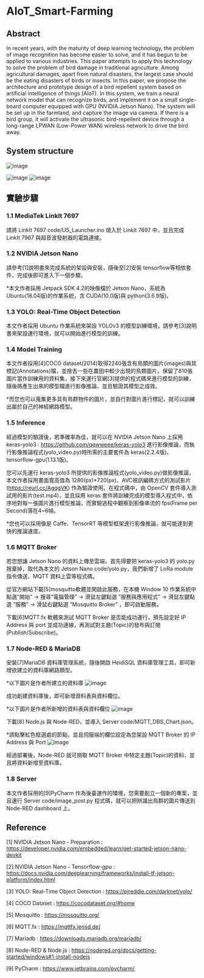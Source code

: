 # AIoT_Smart-Farming

## Abstract
In recent years, with the maturity of deep learning technology, the problem of image recognition has become easier to solve, and it has begun to be applied to various industries. This paper attempts to apply this technology to solve the problem of bird damage in traditional agriculture. Among agricultural damages, apart from natural disasters, the largest case should be the eating disasters of birds or insects. In this paper, we propose the architecture and prototype design of a bird repellent system based on artificial intelligence of things (AIoT). In this system, we train a neural network model that can recognize birds, and implement it on a small single-board computer equipped with GPU (NVIDIA Jetson Nano). The system will be set up in the farmland, and capture the image via camera. If there is a bird group, it will activate the ultrasonic bird-repellent device through a long-range LPWAN  (Low-Power WAN) wireless network  to drive the bird away.

## System structure
![image](https://github.com/TzuHaoTsai/AIoT_Smart-Farming/blob/main/images/System%20structure.png)

![image](https://github.com/TzuHaoTsai/AIoT_Smart-Farming/blob/main/images/%E6%99%BA%E6%85%A7%E9%B3%A5%E7%BE%A4%E8%BE%A8%E8%AD%98%E6%94%9D%E5%BD%B1%E6%A9%9F.png)
![image](https://github.com/TzuHaoTsai/AIoT_Smart-Farming/blob/main/images/%E8%B6%85%E9%9F%B3%E6%B3%A2%E9%A9%85%E9%B3%A5%E5%99%A8.png)

## 實驗步驟

### 1.1 MediaTek LinkIt 7697
請將 LinkIt 7697 code/US_Launcher.ino 燒入於 LinkIt 7697 中，並且完成 LinkIt 7967 與超音波發射器的電路連接。

### 1.2 NVIDIA Jetson Nano
請參考[1]說明書來完成系統的架設與安裝，隨後至[2]安裝 tensorflow等相依套件，完成後即可進入下一個步驟。

*本文作者採用 Jetpack SDK 4.2的映像檔於 Jetson Nano，系統為 Ubuntu(18.04版)的作業系統，含 CUDA(10.0版)與 python(3.6.9版)。

### 1.3 YOLO: Real-Time Object Detection
本文作者採用 Ubuntu 作業系統來架設 YOLOv3 的模型訓練環境，請參考[3]說明書來架設運行環境，就可以開始進行模型的訓練。

### 1.4 Model Training
本文作者採用[4]COCO dataset(2014)取得2240張含有鳥類的圖片(images)與其標記(Annotations)檔，並捨去一些在農田中較少出現的鳥類圖片，保留了810張圖片當作訓練用的資料集，接下來運行官網[3]提供的程式碼來進行模型的訓練，隨後將產生出來的模型檔進行影像推論，並且驗證其模型之成效。

*而您也可以蒐集更多具有鳥群物件的圖片，並自行對圖片進行標記，就可以訓練出屬於自己的神經網路模型。

### 1.5 Inference
經過模型的驗證後，若準確率為佳，就可以在 NVIDIA Jetson Nano 上採用 keras-yolo3 : https://github.com/qqwweee/keras-yolo3 進行影像推論，而執行影像推論程式(yolo_video.py)時所需的主要套件為 keras(2.2.4版)、tensorflow-gpu(1.13.1版)。

您可以先運行 keras-yolo3 所提供的影像推論程式(yolo_video.py)做影像推論，本文作者採用畫面寬高值為 1280(px)*720(px)、AVC視訊編碼方式的測試影片(https://reurl.cc/AgqgVK) 作為驗證使用。在程式碼中，由 OpenCV 套件導入測試用的影片(test.mp4)，並且採用 keras 套件將訓練完成的模型導入程式中，依序地對每一張圖片進行模型推論，而實驗過程中觀察到影像串流的 fps(Frame per Second)落在4~6幀。

*您也可以採用像是 Caffe、TensorRT 等模型框架進行影像推論，就可能達到更快的推論速度。

### 1.6	MQTT Broker
若您想讓 Jetson Nano 的資料上傳至雲端，首先得要把 keras-yolo3 的 yolo.py 捨棄掉，取代為本文的 Jetson Nano code/yolo.py，我們新增了 LoRa module 指令傳送、MQTT 資料上雲等程式碼。

從官方網站下載[5]mosquitto軟體並開啟此服務，在本機 Window 10 作業系統中點選”開始” → 搜尋”電腦管理” → 滑鼠左鍵點選 ”服務與應用程式” → 滑鼠左鍵點選 ”服務” → 滑鼠右鍵點選 ”Mosquitto Broker” ，即可啟動服務。

下載[6]MQTT.fx 軟體來測試 MQTT Broker 是否能成功運行，預先設定好 IP Address 與 port 並成功連線，再測試對主題(Topic)的發布與訂閱(Publish/Subscribe)。

### 1.7	Node-RED & MariaDB 
安裝[7]MariaDB 資料庫管理系統，隨後開啟 HeidiSQL 資料庫管理工具，即可新增欲建立的資料庫網路類型。

*以下圖片是作者所建立的資料庫
![image](https://github.com/TzuHaoTsai/AIoT_Smart-Farming/blob/main/images/SQL_1.png)

成功創建資料庫後，即可新增資料表與資料欄位。

*以下圖片是作者所新增的資料表與資料欄位
![image](https://github.com/TzuHaoTsai/AIoT_Smart-Farming/blob/main/images/SQL_2.png)

下載[8] Node.js 與 Node-RED，並導入 Server code/MQTT_DBS_Chart.json。

*請點擊紅色框選處的節點，並且伺服端的欄位設定為您架設 MQTT Broker 的 IP Address 與 Port
![image](https://github.com/TzuHaoTsai/AIoT_Smart-Farming/blob/main/images/NodeRED_1.png)

經過部署後，Node-RED 就可撈取 MQTT Broker 中特定主題(Topic)的資料，並且將資料新增至資料庫。

### 1.8 Server
本文作者採用的[9]PyCharm 作為後臺運作的環境，您需要創立一個新的專案，並且運行 Server code/image_post.py 程式碼，就可以把辨識出鳥群的圖片傳送到 Node-RED dashboard 上。

## Reference

[1] NVIDIA Jetson Nano - Preparation : https://developer.nvidia.com/embedded/learn/get-started-jetson-nano-devkit

[2] NVIDIA Jetson Nano - Tensorflow-gpu : https://docs.nvidia.com/deeplearning/frameworks/install-tf-jetson-platform/index.html

[3] YOLO: Real-Time Object Detection : https://pjreddie.com/darknet/yolo/

[4]	COCO Dataset : https://cocodataset.org/#home

[5] Mosquitto : https://mosquitto.org/

[6] MQTT.fx : https://mqttfx.jensd.de/

[7] Mariadb : https://downloads.mariadb.org/mariadb/

[8] Node-RED & Node.js : https://nodered.org/docs/getting-started/windows#1-install-nodejs

[9] PyCharm : https://www.jetbrains.com/pycharm/

